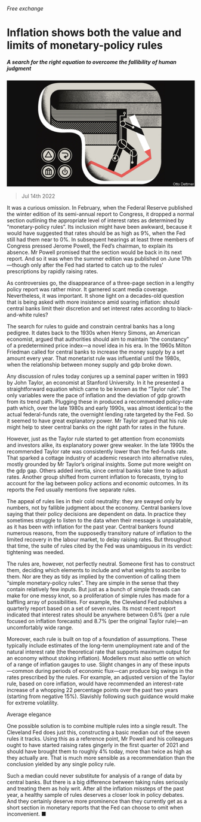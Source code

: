 ###### Free exchange

# Inflation shows both the value and limits of monetary-policy rules 

##### A search for the right equation to overcome the fallibility of human judgment 

![image](images/20220716_FND000.jpg) 

> Jul 14th 2022 

It was a curious omission. In February, when the Federal Reserve published the winter edition of its semi-annual report to Congress, it dropped a normal section outlining the appropriate level of interest rates as determined by “monetary-policy rules”. Its inclusion might have been awkward, because it would have suggested that rates should be as high as 9%, when the Fed still had them near to 0%. In subsequent hearings at least three members of Congress pressed Jerome Powell, the Fed’s chairman, to explain its absence. Mr Powell promised that the section would be back in its next report. And so it was when the summer edition was published on June 17th—though only after the Fed had started to catch up to the rules’ prescriptions by rapidly raising rates.

As controversies go, the disappearance of a three-page section in a lengthy policy report was rather minor. It garnered scant media coverage. Nevertheless, it was important. It shone light on a decades-old question that is being asked with more insistence amid soaring inflation: should central banks limit their discretion and set interest rates according to black-and-white rules?

The search for rules to guide and constrain central banks has a long pedigree. It dates back to the 1930s when Henry Simons, an American economist, argued that authorities should aim to maintain “the constancy” of a predetermined price index—a novel idea in his era. In the 1960s Milton Friedman called for central banks to increase the money supply by a set amount every year. That monetarist rule was influential until the 1980s, when the relationship between money supply and gdp broke down.

Any discussion of rules today conjures up a seminal paper written in 1993 by John Taylor, an economist at Stanford University. In it he presented a straightforward equation which came to be known as the “Taylor rule”. The only variables were the pace of inflation and the deviation of gdp growth from its trend path. Plugging these in produced a recommended policy-rate path which, over the late 1980s and early 1990s, was almost identical to the actual federal-funds rate, the overnight lending rate targeted by the Fed. So it seemed to have great explanatory power. Mr Taylor argued that his rule might help to steer central banks on the right path for rates in the future.

However, just as the Taylor rule started to get attention from economists and investors alike, its explanatory power grew weaker. In the late 1990s the recommended Taylor rate was consistently lower than the fed-funds rate. That sparked a cottage industry of academic research into alternative rules, mostly grounded by Mr Taylor’s original insights. Some put more weight on the gdp gap. Others added inertia, since central banks take time to adjust rates. Another group shifted from current inflation to forecasts, trying to account for the lag between policy actions and economic outcomes. In its reports the Fed usually mentions five separate rules. 

The appeal of rules lies in their cold neutrality: they are swayed only by numbers, not by fallible judgment about the economy. Central bankers love saying that their policy decisions are dependent on data. In practice they sometimes struggle to listen to the data when their message is unpalatable, as it has been with inflation for the past year. Central bankers found numerous reasons, from the supposedly transitory nature of inflation to the limited recovery in the labour market, to delay raising rates. But throughout that time, the suite of rules cited by the Fed was unambiguous in its verdict: tightening was needed.

The rules are, however, not perfectly neutral. Someone first has to construct them, deciding which elements to include and what weights to ascribe to them. Nor are they as tidy as implied by the convention of calling them “simple monetary-policy rules”. They are simple in the sense that they contain relatively few inputs. But just as a bunch of simple threads can make for one messy knot, so a proliferation of simple rules has made for a baffling array of possibilities. For example, the Cleveland Fed publishes a quarterly report based on a set of seven rules. Its most recent report indicated that interest rates should be anywhere between 0.6% (per a rule focused on inflation forecasts) and 8.7% (per the original Taylor rule)—an uncomfortably wide range.

Moreover, each rule is built on top of a foundation of assumptions. These typically include estimates of the long-term unemployment rate and of the natural interest rate (the theoretical rate that supports maximum output for an economy without stoking inflation). Modellers must also settle on which of a range of inflation gauges to use. Slight changes in any of these inputs—common during periods of economic flux—can produce big swings in the rates prescribed by the rules. For example, an adjusted version of the Taylor rule, based on core inflation, would have recommended an interest-rate increase of a whopping 22 percentage points over the past two years (starting from negative 15%). Slavishly following such guidance would make for extreme volatility. 

Average elegance

One possible solution is to combine multiple rules into a single result. The Cleveland Fed does just this, constructing a basic median out of the seven rules it tracks. Using this as a reference point, Mr Powell and his colleagues ought to have started raising rates gingerly in the first quarter of 2021 and should have brought them to roughly 4% today, more than twice as high as they actually are. That is much more sensible as a recommendation than the conclusion yielded by any single policy rule.

Such a median could never substitute for analysis of a range of data by central banks. But there is a big difference between taking rules seriously and treating them as holy writ. After all the inflation missteps of the past year, a healthy sample of rules deserves a closer look in policy debates. And they certainly deserve more prominence than they currently get as a short section in monetary reports that the Fed can choose to omit when inconvenient. ■






